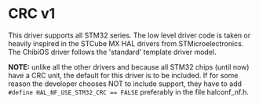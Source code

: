 # CRC v1

This driver supports all STM32 series.
The low level driver code is taken or heavily inspired in the STCube MX HAL drivers from STMicroelectronics.
The ChibiOS driver follows the 'standard' template driver model.

**NOTE:** unlike all the other drivers and because all STM32 chips (until now) have a CRC unit, the default for this driver is to be included.
If for some reason the developer chooses NOT to include support, they have to add `#define HAL_NF_USE_STM32_CRC == FALSE` preferably in the file halconf_nf.h.
